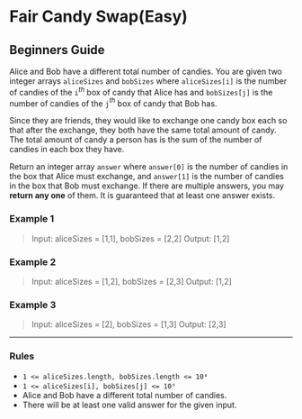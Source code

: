 # Fair Candy Swap(Easy)

## Beginners Guide

Alice and Bob have a different total number of candies. You are given two integer arrays `aliceSizes` and `bobSizes` where `aliceSizes[i]` is the number of candies of the `i`$^{th}$ box of candy that Alice has and `bobSizes[j]` is the number of candies of the `j`$^{th}$ box of candy that Bob has.

Since they are friends, they would like to exchange one candy box each so that after the exchange, they both have the same total amount of candy. The total amount of candy a person has is the sum of the number of candies in each box they have.

Return an integer array `answer` where `answer[0]` is the number of candies in the box that Alice must exchange, and `answer[1]` is the number of candies in the box that Bob must exchange. If there are multiple answers, you may **return any one** of them. It is guaranteed that at least one answer exists.

### Example 1

>Input: aliceSizes = [1,1], bobSizes = [2,2]
Output: [1,2]

### Example 2

>Input: aliceSizes = [1,2], bobSizes = [2,3]
Output: [1,2]

### Example 3

>Input: aliceSizes = [2], bobSizes = [1,3]
Output: [2,3]

---

### Rules

* `1 <= aliceSizes.length, bobSizes.length <= 10⁴`
* `1 <= aliceSizes[i], bobSizes[j] <= 10⁵`
* Alice and Bob have a different total number of candies.
* There will be at least one valid answer for the given input.
